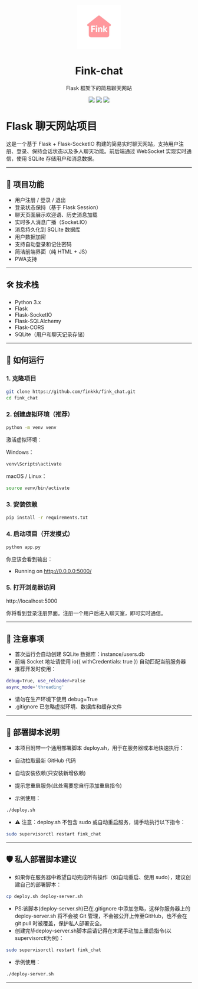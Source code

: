 <p align="center">
  <img src="static/logo.webp" width="120" alt="logo">
</p>

<h1 align="center">Fink-chat</h1>
<p align="center">Flask 框架下的简易聊天网站</p>

<p align="center">
  <img src="https://img.shields.io/badge/文档-📘-blue?style=flat-square">
  <img src="https://img.shields.io/badge/语言-中文-blue?style=flat-square"
  <img src="https://img.shields.io/github/stars/finkkk/fink_chat?style=flat-square"> 

  <img src="https://img.shields.io/badge/Release-v1.2.3-blue?style=flat-square"> 


</p>

# Flask 聊天网站项目

这是一个基于 Flask + Flask-SocketIO 构建的简易实时聊天网站，支持用户注册、登录、保持会话状态以及多人聊天功能。前后端通过 WebSocket 实现实时通信，使用 SQLite 存储用户和消息数据。

---

## 🔧 项目功能

- 用户注册 / 登录 / 退出
- 登录状态保持（基于 Flask Session）
- 聊天页面展示欢迎语、历史消息加载
- 实时多人消息广播（Socket.IO）
- 消息持久化到 SQLite 数据库
- 用户数据加密
- 支持自动登录和记住密码
- 简洁前端界面（纯 HTML + JS）
- PWA支持

---

## 🛠 技术栈

- Python 3.x
- Flask
- Flask-SocketIO
- Flask-SQLAlchemy
- Flask-CORS
- SQLite（用户和聊天记录存储）

---

## 🚀 如何运行

### 1. 克隆项目

```bash
git clone https://github.com/finkkk/fink_chat.git
cd fink_chat
```

### 2. 创建虚拟环境（推荐）

```bash
python -m venv venv
```

激活虚拟环境：

Windows：

```bash
venv\Scripts\activate
```

macOS / Linux：

```bash
source venv/bin/activate
```

### 3. 安装依赖

```bash
pip install -r requirements.txt
```

### 4. 启动项目（开发模式）

```bash
python app.py
```

你应该会看到输出：

 * Running on http://0.0.0.0:5000/

### 5. 打开浏览器访问

http://localhost:5000

你将看到登录注册界面。注册一个用户后进入聊天室，即可实时通信。

---

## 📌 注意事项

- 首次运行会自动创建 SQLite 数据库：instance/users.db
- 前端 Socket 地址请使用 io({ withCredentials: true }) 自动匹配当前服务器
- 推荐开发时使用：

```bash
debug=True, use_reloader=False
async_mode='threading'
```

- 请勿在生产环境下使用 debug=True
- .gitignore 已忽略虚拟环境、数据库和缓存文件

---

## 🔧 部署脚本说明

- 本项目附带一个通用部署脚本 deploy.sh，用于在服务器或本地快速执行：

- 自动拉取最新 GitHub 代码
- 自动安装依赖(只安装新增依赖)
- 提示您重启服务(此处需要您自行添加重启指令)
- 示例使用：

```bash
./deploy.sh
```

- ⚠️ 注意：deploy.sh 不包含 sudo 或自动重启服务，请手动执行以下指令：

```bash
sudo supervisorctl restart fink_chat
```

---

## 🛡️ 私人部署脚本建议

- 如果你在服务器中希望自动完成所有操作（如自动重启、使用 sudo），建议创建自己的部署脚本：

```bash
cp deploy.sh deploy-server.sh
```

- PS:该脚本(deploy-server.sh)已在.gitignore 中添加忽略，这样你服务器上的 deploy-server.sh 将不会被 Git 管理，不会被公开上传至GitHub，也不会在 git pull 时被覆盖，保护私人部署安全。
- 创建完毕deploy-server.sh脚本后请记得在末尾手动加上重启指令(以supervisorctl为例)：

```bash
sudo supervisorctl restart fink_chat
```

- 示例使用：

```bash
./deploy-server.sh
```
---
